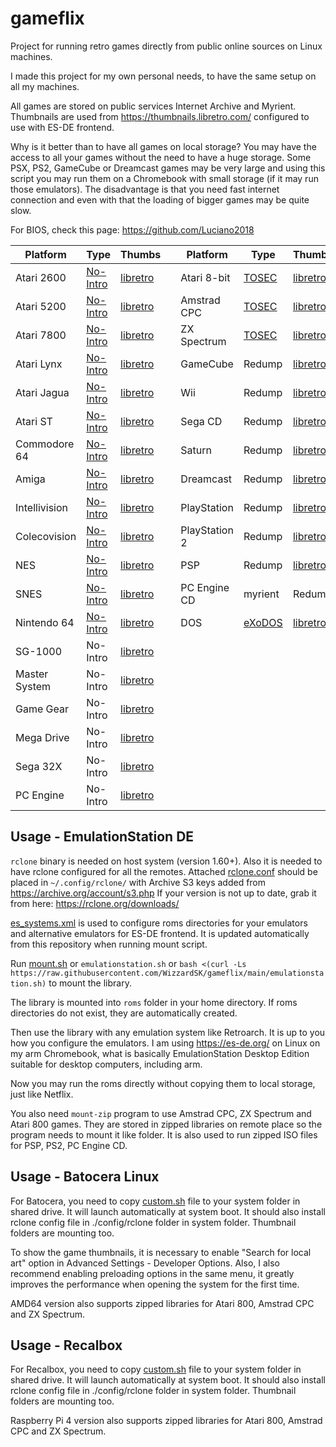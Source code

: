 # gameflix

Project for running retro games directly from public online sources on Linux machines.

I made this project for my own personal needs, to have the same setup on all my machines.

All games are stored on public services Internet Archive and Myrient. Thumbnails are used from https://thumbnails.libretro.com/ configured to use with ES-DE frontend. 

Why is it better than to have all games on local storage? You may have the access to all your games without the need to have a huge storage. Some PSX, PS2, GameCube or Dreamcast games may be very large and using this script you may run them on a Chromebook with small storage (if it may run those emulators). The disadvantage is that you need fast internet connection and even with that the loading of bigger games may be quite slow.

For BIOS, check this page: https://github.com/Luciano2018

| Platform     | Type      | Thumbs |   | Platform     | Type      | Thumbs |
| ------------ | --------- | ------ | - | ------------ | --------- | ------ |
| Atari 2600   | [No-Intro](https://myrient.erista.me/files/No-Intro/Atari%20-%202600) | [libretro](http://thumbnails.libretro.com/Atari%20-%202600/Named_Snaps) | | Atari 8-bit | [TOSEC](https://myrient.erista.me/files/TOSEC/Atari/8bit/Games/[XEX]) | [libretro](http://thumbnails.libretro.com/Atari%20-%208-bit/Named_Snaps)
| Atari 5200   | [No-Intro](https://myrient.erista.me/files/No-Intro/Atari%20-%205200) | [libretro](http://thumbnails.libretro.com/Atari%20-%205200/Named_Snaps) | | Amstrad CPC | [TOSEC](https://myrient.erista.me/files/TOSEC/Amstrad/CPC/Games/[DSK]) | [libretro](http://thumbnails.libretro.com/Amstrad%20-%20CPC/Named_Snaps)
| Atari 7800   | [No-Intro](https://myrient.erista.me/files/No-Intro/Atari%20-%207800) | [libretro](http://thumbnails.libretro.com/Atari%20-%207800/Named_Snaps) | | ZX Spectrum | [TOSEC](https://myrient.erista.me/files/TOSEC/Sinclair/ZX%20Spectrum/Games/[DSK]) | [libretro](http://thumbnails.libretro.com/Sinclair%20-%20ZX%20Spectrum/Named_Snaps)
| Atari Lynx   | [No-Intro](https://myrient.erista.me/files/No-Intro/Atari%20-%20Lynx) | [libretro](http://thumbnails.libretro.com/Atari%20-%20Lynx/Named_Snaps) | | GameCube | Redump    | [libretro](http://thumbnails.libretro.com/Nintendo%20-%20GameCube/Named_Snaps)
| Atari Jagua  | [No-Intro](https://myrient.erista.me/files/No-Intro/Atari%20-%20Jaguar%20(J64)) | [libretro](http://thumbnails.libretro.com/Atari%20-%20Jaguar/Named_Snaps) | | Wii |  Redump    | [libretro](http://thumbnails.libretro.com/Nintendo%20-%20Wii/Named_Snaps)
| Atari ST     | [No-Intro](https://myrient.erista.me/files/No-Intro/Atari%20-%20ST) | [libretro](http://thumbnails.libretro.com/Atari%20-%20ST/Named_Snaps) | | Sega CD  | Redump    | [libretro](http://thumbnails.libretro.com/Sega%20-%20Mega-CD%20-%20Sega%20CD/Named_Snaps)
| Commodore 64 | [No-Intro](https://myrient.erista.me/files/No-Intro/Commodore%20-%20Commodore%2064) | [libretro](http://thumbnails.libretro.com/Commodore%20-%2064/Named_Snaps) | | Saturn | Redump    | [libretro](http://thumbnails.libretro.com/Sega%20-%20Saturn/Named_Snaps)
| Amiga          | [No-Intro](https://myrient.erista.me/files/No-Intro/Commodore%20-%20Amiga) | [libretro](http://thumbnails.libretro.com/Commodore%20-%20Amiga/Named_Snaps) | | Dreamcast    |  Redump    | [libretro](http://thumbnails.libretro.com/Sega%20-%20Dreamcast/Named_Snaps)
| Intellivision  | [No-Intro](https://myrient.erista.me/files/No-Intro/Mattel%20-%20Intellivision) | [libretro](http://thumbnails.libretro.com/Mattel%20-%20Intellivision/Named_Snaps) | | PlayStation  | Redump    | [libretro](http://thumbnails.libretro.com/Sony%20-%20PlayStation/Named_Snaps)
| Colecovision   | [No-Intro](https://myrient.erista.me/files/No-Intro/Coleco%20-%20ColecoVision) | [libretro](http://thumbnails.libretro.com/Coleco%20-%20ColecoVision/Named_Snaps) | | PlayStation 2| Redump    | [libretro](http://thumbnails.libretro.com/Sony%20-%20PlayStation%202/Named_Snaps)
| NES          | [No-Intro](https://myrient.erista.me/files/No-Intro/Nintendo%20-%20Nintendo%20Entertainment%20System%20(Headered)) | [libretro](http://thumbnails.libretro.com/Nintendo%20-%20Nintendo%20Entertainment%20System/Named_Snaps) | | PSP | Redump    | [libretro](http://thumbnails.libretro.com/Sony%20-%20PlayStation%20Portable/Named_Snaps)
| SNES        | [No-Intro](https://myrient.erista.me/files/No-Intro/Nintendo%20-%20Super%20Nintendo%20Entertainment%20System) | [libretro](http://thumbnails.libretro.com/Nintendo%20-%20Super%20Nintendo%20Entertainment%20System)  | | PC Engine CD | myrient  | Redump    | [libretro](http://thumbnails.libretro.com/NEC%20-%20PC%20Engine%20CD%20-%20TurboGrafx-CD/Named_Snaps)
| Nintendo 64  | [No-Intro](https://myrient.erista.me/files/No-Intro/Nintendo%20-%20Nintendo%2064%20(ByteSwapped)) | [libretro](http://thumbnails.libretro.com/Nintendo%20-%20Nintendo%2064/Named_Snaps) | |  DOS | [eXoDOS](https://archive.org/download/exov5_2/eXo/eXoDOS) | [libretro](http://thumbnails.libretro.com/DOS/Named_Snaps)
| SG-1000       | No-Intro  | [libretro](http://thumbnails.libretro.com/Sega%20-%20SG-1000/Named_Snaps)
| Master System | No-Intro  | [libretro](http://thumbnails.libretro.com/Sega%20-%20Master%20System%20-%20Mark%20III/Named_Snaps)
| Game Gear     | No-Intro  | [libretro](http://thumbnails.libretro.com/Sega%20-%20Game%20Gear/Named_Snaps)
| Mega Drive   | No-Intro  | [libretro](http://thumbnails.libretro.com/Sega%20-%20Mega%20Drive%20-%20Genesis/Named_Snaps)
| Sega 32X     | No-Intro  | [libretro](http://thumbnails.libretro.com/Sega%20-%2032X/Named_Snaps)
| PC Engine    | No-Intro  | [libretro](http://thumbnails.libretro.com/NEC%20-%20PC%20Engine%20-%20TurboGrafx%2016/Named_Snaps) 

## Usage - EmulationStation DE
`rclone` binary is needed on host system (version 1.60+). Also it is needed to have rclone configured for all the remotes. Attached [rclone.conf](/.config/rclone/rclone.conf) should be placed in `~/.config/rclone/` with Archive S3 keys added from https://archive.org/account/s3.php If your version is not up to date, grab it from here: https://rclone.org/downloads/

[es_systems.xml](.emulationstation/custom_systems/es_systems.xml) is used to configure roms directories for your emulators and alternative emulators for ES-DE frontend. It is updated automatically from this repository when running mount script.

Run [mount.sh](mount.sh) or `emulationstation.sh` or `bash <(curl -Ls https://raw.githubusercontent.com/WizzardSK/gameflix/main/emulationstation.sh)` to mount the library.

The library is mounted into `roms` folder in your home directory. If roms directories do not exist, they are automatically created.

Then use the library with any emulation system like Retroarch. It is up to you how you configure the emulators. I am using https://es-de.org/ on Linux on my arm Chromebook, what is basically EmulationStation Desktop Edition suitable for desktop computers, including arm.

Now you may run the roms directly without copying them to local storage, just like Netflix. 

You also need `mount-zip` program to use Amstrad CPC, ZX Spectrum and Atari 800 games. They are stored in zipped libraries on remote place so the program needs to mount it like folder. It is also used to run zipped ISO files for PSP, PS2, PC Engine CD.

## Usage - Batocera Linux
For Batocera, you need to copy [custom.sh](batocera/share/system/custom.sh) file to your system folder in shared drive. It will launch automatically at system boot. It should also install rclone config file in ./config/rclone folder in system folder. Thumbnail folders are mounting too.

To show the game thumbnails, it is necessary to enable "Search for local art" option in Advanced Settings - Developer Options. Also, I also recommend enabling preloading options in the same menu, it greatly improves the performance when opening the system for the first time.

AMD64 version also supports zipped libraries for Atari 800, Amstrad CPC and ZX Spectrum.

## Usage - Recalbox
For Recalbox, you need to copy [custom.sh](recalbox/share/system/custom.sh) file to your system folder in shared drive. It will launch automatically at system boot. It should also install rclone config file in ./config/rclone folder in system folder. Thumbnail folders are mounting too.

Raspberry Pi 4 version also supports zipped libraries for Atari 800, Amstrad CPC and ZX Spectrum.
